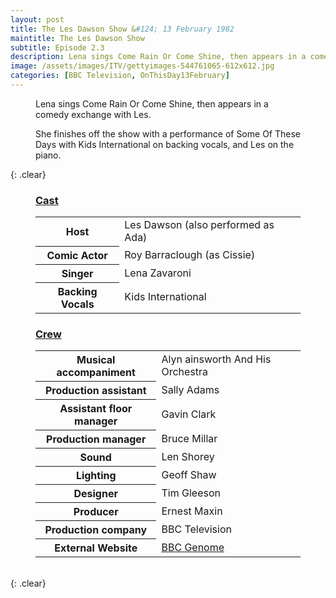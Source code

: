```yaml
---
layout: post
title: The Les Dawson Show &#124; 13 February 1982
maintitle: The Les Dawson Show
subtitle: Episode 2.3
description: Lena sings Come Rain Or Come Shine, then appears in a comedy exchange with Les. She finishes off the show with a performance of Some Of These Days with Kids International on backing vocals, and Les on the piano.
image: /assets/images/ITV/gettyimages-544761065-612x612.jpg
categories: [BBC Television, OnThisDay13February]
---
```


<figure class="fig3">
<p>Lena sings Come Rain Or Come Shine, then appears in a comedy exchange with Les.</p>
<p>She finishes off the show with a performance of Some Of These Days with Kids International on backing vocals, and Les on the piano.</p>
</figure>

{: .clear}

<figure class="fig1">
<figcaption>
<h3 id="cast"><a href="#cast">Cast</a></h3>
</figcaption>
<table>
<tr><th>Host</th><td>Les Dawson (also performed as Ada)</td></tr>
<tr><th>Comic Actor</th><td>Roy Barraclough (as Cissie)</td></tr>
<tr><th>Singer</th><td>Lena Zavaroni</td></tr>
<tr><th>Backing Vocals</th><td>Kids International</td></tr>
</table>
</figure>

<figure class="fig2">
<figcaption>
<h3 id="crew"><a href="#crew">Crew</a></h3>
</figcaption>
<table>
<tr><th>Musical accompaniment</th><td>Alyn ainsworth And His Orchestra</td></tr>
<tr><th>Production assistant</th><td>Sally Adams</td></tr>
<tr><th>Assistant floor manager</th><td>Gavin Clark</td></tr>
<tr><th>Production manager</th><td>Bruce Millar</td></tr>
<tr><th>Sound</th><td>Len Shorey</td></tr>
<tr><th>Lighting</th><td>Geoff Shaw</td></tr>
<tr><th>Designer</th><td>Tim Gleeson</td></tr>
<tr><th>Producer</th><td>Ernest Maxin</td></tr>
<tr><th>Production company</th><td>BBC Television</td></tr>
<tr><th>External Website</th><td><a class="external-link" href="https://genome.ch.bbc.co.uk/schedules/service_bbc_one_london/1982-02-13#at-20.15">BBC Genome</a></td></tr>
</table>
</figure>

<br />{: .clear}

